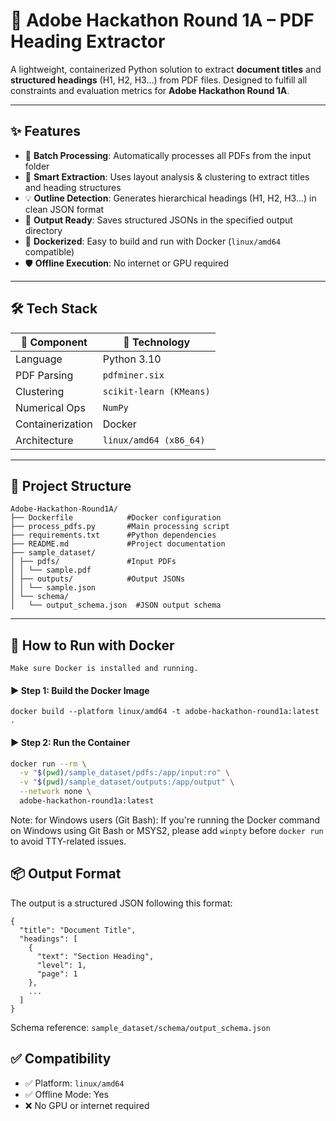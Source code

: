 # 📄 Adobe Hackathon Round 1A – PDF Heading Extractor

A lightweight, containerized Python solution to extract **document titles** and **structured headings** (H1, H2, H3...) from PDF files. Designed to fulfill all constraints and evaluation metrics for **Adobe Hackathon Round 1A**.

---

## ✨ Features

- 📁 **Batch Processing**: Automatically processes all PDFs from the input folder
- 🧠 **Smart Extraction**: Uses layout analysis & clustering to extract titles and heading structures
- 💡 **Outline Detection**: Generates hierarchical headings (H1, H2, H3...) in clean JSON format
- 💾 **Output Ready**: Saves structured JSONs in the specified output directory
- 🐳 **Dockerized**: Easy to build and run with Docker (`linux/amd64` compatible)
- 🛡️ **Offline Execution**: No internet or GPU required

---

## 🛠️ Tech Stack

| 🔧 Component     | 🚀 Technology         |
|------------------|------------------------|
| Language         | Python 3.10            |
| PDF Parsing      | `pdfminer.six`         |
| Clustering       | `scikit-learn (KMeans)`|
| Numerical Ops    | `NumPy`                |
| Containerization | Docker                 |
| Architecture     | `linux/amd64 (x86_64)` |

---

## 📁 Project Structure


```
Adobe-Hackathon-Round1A/
├── Dockerfile            #Docker configuration
├── process_pdfs.py       #Main processing script
├── requirements.txt      #Python dependencies
├── README.md             #Project documentation
├── sample_dataset/
│ ├── pdfs/               #Input PDFs
│ │ └── sample.pdf
│ ├── outputs/            #Output JSONs
│ │ └── sample.json
│ └── schema/
│   └── output_schema.json  #JSON output schema
```

---

## 🚀 How to Run with Docker

`
Make sure Docker is installed and running.
`

#### ▶️ Step 1: Build the Docker Image

```
docker build --platform linux/amd64 -t adobe-hackathon-round1a:latest .
```

#### ▶️ Step 2: Run the Container

```bash
docker run --rm \
  -v "$(pwd)/sample_dataset/pdfs:/app/input:ro" \
  -v "$(pwd)/sample_dataset/outputs:/app/output" \
  --network none \
  adobe-hackathon-round1a:latest
```
Note: for Windows users (Git Bash):
If you're running the Docker command on Windows using Git Bash or MSYS2, please add `winpty` before `docker run` to avoid TTY-related issues.

## 📦 Output Format

The output is a structured JSON following this format:

```
{
  "title": "Document Title",
  "headings": [
    {
      "text": "Section Heading",
      "level": 1,
      "page": 1
    },
    ...
  ]
}
```

Schema reference: `sample_dataset/schema/output_schema.json`

## ✅ Compatibility

- ✅ Platform: `linux/amd64`
- ✅ Offline Mode: Yes
- ❌ No GPU or internet required
